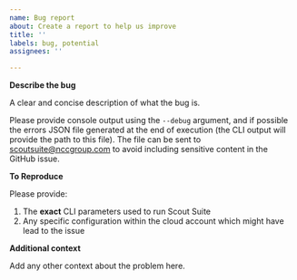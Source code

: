 ```yaml
---
name: Bug report
about: Create a report to help us improve
title: ''
labels: bug, potential
assignees: ''

---
```


**Describe the bug**

A clear and concise description of what the bug is.

Please provide console output using the `--debug` argument, and if possible the errors JSON file generated at the end of execution (the CLI output will provide the path to this file). The file can be sent to <scoutsuite@nccgroup.com> to avoid including sensitive content in the GitHub issue.

**To Reproduce**

Please provide:
1. The **exact** CLI parameters used to run Scout Suite
1. Any specific configuration within the cloud account which might have lead to the issue

**Additional context**

Add any other context about the problem here.
